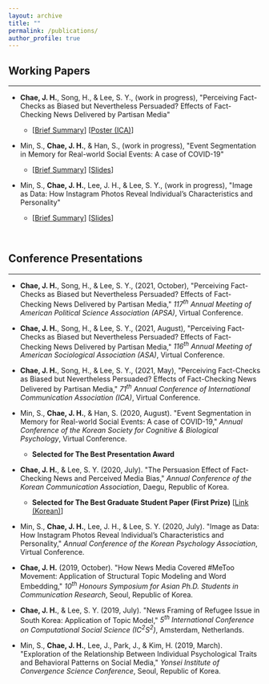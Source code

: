 ```yaml
---
layout: archive
title: ""
permalink: /publications/
author_profile: true
---
```

<!-- {% if author.googlescholar %}
  You can also find my articles on <u><a href="{{author.googlescholar}}">my Google Scholar profile</a>.</u>
{% endif %}

{% include base_path %}

{% for post in site.publications reversed %}
  {% include archive-single.html %}
{% endfor %} -->

## Working Papers
---
- **Chae, J. H.**, Song, H., & Lee, S. Y., (work in progress), "Perceiving Fact-Checks as Biased but Nevertheless Persuaded? Effects of Fact-Checking News Delivered by Partisan Media"
  - [[Brief Summary](/projects/project03_fact-checking-by-partisan-media)] [[Poster (ICA)](/files/project03_poster.pdf)]

- Min, S., **Chae, J. H.**, & Han, S., (work in progress), "Event Segmentation in Memory for Real-world Social Events: A case of COVID-19"
  - [[Brief Summary](/projects/project02_event-segmentation)] [[Slides](https://www.dropbox.com/s/gnlscp7gwiwe0hh/PPT_KSCBP2020.pdf?dl=0)]

- Min, S., **Chae, J. H.**, Lee, J. H., & Lee, S. Y., (work in progress), "Image as Data: How Instagram Photos Reveal Individual’s Characteristics and Personality"
  - [[Brief Summary](/projects/project01_image-as-data)] [[Slides](https://www.dropbox.com/s/hxnzaffyn0y743h/PPT_KPA2020.pdf?dl=0)]

&nbsp;

## Conference Presentations
---
- **Chae, J. H.**, Song, H., & Lee, S. Y., (2021, October), "Perceiving Fact-Checks as Biased but Nevertheless Persuaded? Effects of Fact-Checking News Delivered by Partisan Media," *117<sup>th</sup> Annual Meeting of American Political Science Association (APSA)*, Virtual Conference.

- **Chae, J. H.**, Song, H., & Lee, S. Y., (2021, August), "Perceiving Fact-Checks as Biased but Nevertheless Persuaded? Effects of Fact-Checking News Delivered by Partisan Media," *116<sup>th</sup> Annual Meeting of American Sociological Association (ASA)*, Virtual Conference.

- **Chae, J. H.**, Song, H., & Lee, S. Y., (2021, May), "Perceiving Fact-Checks as Biased but Nevertheless Persuaded? Effects of Fact-Checking News Delivered by Partisan Media," *71<sup>th</sup> Annual Conference of International Communication Association (ICA)*, Virtual Conference.

- Min, S., **Chae, J. H.**, & Han, S. (2020, August). "Event Segmentation in Memory for Real-world Social Events: A case of COVID-19," *Annual Conference of the Korean Society for Cognitive & Biological Psychology*, Virtual Conference.
  - **Selected for The Best Presentation Award**

- **Chae, J. H.**, & Lee, S. Y. (2020, July). "The Persuasion Effect of Fact-Checking News and Perceived Media Bias," *Annual Conference of the Korean Communication Association*, Daegu, Republic of Korea.
  - **Selected for The Best Graduate Student Paper (First Prize)** [[Link (Korean)](https://comm.or.kr/news/notice1/1000012302)]

- Min, S., **Chae, J. H.**, Lee, J. H., & Lee, S. Y. (2020, July). "Image as Data: How Instagram Photos Reveal Individual’s Characteristics and Personality," *Annual Conference of the Korean Psychology Association*, Virtual Conference.

- **Chae, J. H.** (2019, October). "How News Media Covered #MeToo Movement: Application of Structural Topic Modeling and Word Embedding," *10<sup>th</sup> Honours Symposium for Asian Ph.D. Students in Communication Research*, Seoul, Republic of Korea.

- **Chae, J. H.**, & Lee, S. Y. (2019, July). "News Framing of Refugee Issue in South Korea: Application of Topic Model," *5<sup>th</sup> International Conference on Computational Social Science (IC<sup>2</sup>S<sup>2</sup>)*, Amsterdam, Netherlands.

- Min, S., **Chae, J. H.**, Lee, J., Park, J., & Kim, H. (2019, March). "Exploration of the Relationship Between Individual Psychological Traits and Behavioral Patterns on Social Media," *Yonsei Institute of Convergence Science Conference*, Seoul, Republic of Korea.
